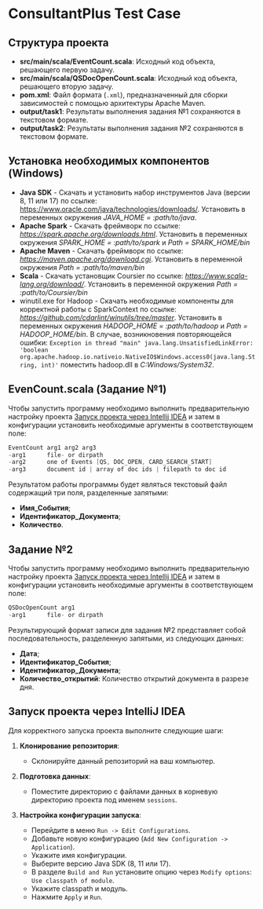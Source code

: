 # ConsultantPlus Test Case

## Структура проекта

- **src/main/scala/EventCount.scala**: Исходный код объекта, решающего первую задачу.
- **src/main/scala/QSDocOpenCount.scala**: Исходный код объекта, решающего вторую задачу.
- **pom.xml**: Файл формата (`.xml`), предназначенный для сборки зависимостей с помощью архитектуры Apache Maven.
- **output/task1**: Результаты выполнения задания №1 сохраняются в текстовом формате.
- **output/task2**: Результаты выполнения задания №2 сохраняются в текстовом формате.

## Установка необходимых компонентов (Windows)

- **Java SDK** - Скачать и установить набор инструментов Java (версии 8, 11 или 17) по ссылке: https://www.oracle.com/java/technologies/downloads/. Установить в переменных окружения *JAVA_HOME = :path/to/java*.
- **Apache Spark** - Скачать фреймворк по ссылке: *https://spark.apache.org/downloads.html*. Установить в переменных окружения *SPARK_HOME = :path/to/spark* и *Path = SPARK_HOME/bin*
- **Apache Maven** - Скачать фреймворк по ссылке: *https://maven.apache.org/download.cgi*. Установить в переменной окружения *Path = :path/to/maven/bin*
- **Scala** - Скачать установщик Coursier по ссылке: *https://www.scala-lang.org/download/*. Установить в переменной окружения *Path = :path/to/Coursier/bin*
- winutil.exe for Hadoop - Скачать необходимые компоненты для корректной работы с SparkContext по ссылке: *https://github.com/cdarlint/winutils/tree/master*. Установить в переменных окружения *HADOOP_HOME = :path/to/hadoop* и *Path = HADOOP_HOME/bin*. В случае, возникновения повторяющейся ошибки:
  `Exception in thread "main" java.lang.UnsatisfiedLinkError: 'boolean org.apache.hadoop.io.nativeio.NativeIO$Windows.access0(java.lang.String, int)'`
поместить hadoop.dll в *C:Windows/System32*.

## EvenCount.scala (Задание №1)

Чтобы запустить программу необходимо выполнить предварительную настройку проекта [Запуск проекта через Intellij IDEA](#Запуск-проекта) и затем в конфигурации установить необходимые аргументы в соответствующем поле:

```scala
EventCount arg1 arg2 arg3
-arg1      file- or dirpath
-arg2      one of Events [QS, DOC_OPEN, CARD_SEARCH_START]
-arg3      document id | array of doc ids | filepath to doc id
```
Результатом работы программы будет являться текстовый файл содержащий три поля, разделенные запятыми: 
- **Имя_События**;
- **Идентификатор_Документа**;
- **Количество**.

## Задание №2

Чтобы запустить программу необходимо выполнить предварительную настройку проекта [Запуск проекта через Intellij IDEA](#Запуск-проекта) и затем в конфигурации установить необходимые аргументы в соответствующем поле:
```scala
QSDocOpenCount arg1
-arg1      file- or dirpath
```
Результирующий формат записи для задания №2 представляет собой последовательность, разделенную запятыми, из следующих данных:
- **Дата**;
- **Идентификатор_События**;
- **Идентификатор_Документа**;
- **Количество_открытий**: Количество открытий документа в разрезе дня.


## Запуск проекта через IntelliJ IDEA

Для корректного запуска проекта выполните следующие шаги:

1. **Клонирование репозитория**:
   - Склонируйте данный репозиторий на ваш компьютер.

2. **Подготовка данных**:
   - Поместите директорию с файлами данных в корневую директорию проекта под именем `sessions`.

3. **Настройка конфигурации запуска**:
   - Перейдите в меню `Run -> Edit Configurations`.
   - Добавьте новую конфигурацию (`Add New Configuration -> Application`).
   - Укажите имя конфигурации.
   - Выберите версию Java SDK (8, 11 или 17).
   - В разделе `Build and Run` установите опцию через `Modify options`: `Use classpath of module`.
   - Укажите classpath и модуль.
   - Нажмите `Apply` и `Run`.

